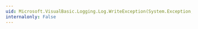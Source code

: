 ```yaml
---
uid: Microsoft.VisualBasic.Logging.Log.WriteException(System.Exception,System.Diagnostics.TraceEventType,System.String)
internalonly: False
---
```

